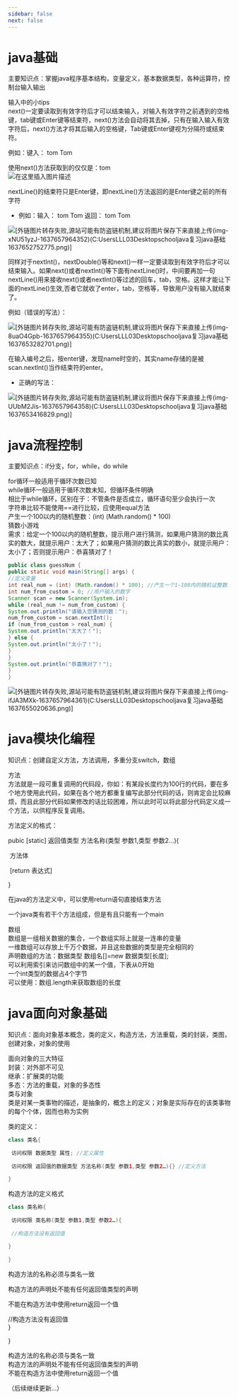 ```yaml
---
sidebar: false
next: false
---
```

<BlogInfo/>






# java基础

主要知识点：掌握java程序基本结构，变量定义，基本数据类型，各种运算符，控制台输入输出  
  
输入中的小tips  
next()一定要读取到有效字符后才可以结束输入，对输入有效字符之前遇到的空格键，tab键或Enter键等结束符，next()方法会自动将其去掉，只有在输入输入有效字符后，next()方法才将其后输入的空格键，Tab键或Enter键视为分隔符或结束符。  
  
例如：键入： tom Tom  
  
使用next()方法获取到的仅仅是：tom  
![在这里插入图片描述](https://img-blog.csdnimg.cn/87b9bb3363234fd685ee2f7c40fe3a79.png?x-oss-process=image/watermark,type_ZHJvaWRzYW5zZmFsbGJhY2s,shadow_50,text_Q1NETiBAbGl0dGxl5Lqu772e,size_20,color_FFFFFF,t_70,g_se,x_16)  
  
nextLine()的结束符只是Enter键，即nextLine()方法返回的是Enter键之前的所有字符  
  

  * 例如：输入： tom Tom 返回： tom Tom

![\[外链图片转存失败,源站可能有防盗链机制,建议将图片保存下来直接上传\(img-xNU51yzJ-1637657964352\)\(C:UsersLLL03Desktopschooljava复习java基础1637652752775.png\)\]](https://img-blog.csdnimg.cn/13e011adc70a4181a9d2e1fe2e262104.png?x-oss-process=image/watermark,type_ZHJvaWRzYW5zZmFsbGJhY2s,shadow_50,text_Q1NETiBAbGl0dGxl5Lqu772e,size_20,color_FFFFFF,t_70,g_se,x_16)


  
  
同样对于nextInt()，nextDouble()等和next()一样一定要读取到有效字符后才可以结束输入。如果next()或者nextInt()等下面有nextLine()时，中间要再加一句nextLine()用来接收next()或者nextInt()等过滤的回车，tab，空格。这样才能让下面的nextLine()生效,否者它就收了enter，tab，空格等，导致用户没有输入就结束了。  
  

例如（错误的写法）：

![\[外链图片转存失败,源站可能有防盗链机制,建议将图片保存下来直接上传\(img-8uaO4Gpb-1637657964355\)\(C:UsersLLL03Desktopschooljava复习java基础1637653282701.png\)\]](https://img-blog.csdnimg.cn/90838ee87afe4c49a2896beabc58d76c.png?x-oss-process=image/watermark,type_ZHJvaWRzYW5zZmFsbGJhY2s,shadow_50,text_Q1NETiBAbGl0dGxl5Lqu772e,size_20,color_FFFFFF,t_70,g_se,x_16)

  
  
在输入编号之后，按enter键，发现name时空的，其实name存储的是被scan.nextInt()当作结束符的enter。  
  

  * 正确的写法：

![\[外链图片转存失败,源站可能有防盗链机制,建议将图片保存下来直接上传\(img-
UUbM2Jis-1637657964358\)\(C:UsersLLL03Desktopschooljava复习java基础1637653416829.png\)\]](https://img-blog.csdnimg.cn/a4bb226efb264032b4446cda8b7abb6e.png?x-oss-process=image/watermark,type_ZHJvaWRzYW5zZmFsbGJhY2s,shadow_50,text_Q1NETiBAbGl0dGxl5Lqu772e,size_20,color_FFFFFF,t_70,g_se,x_16)


# java流程控制 **​**

主要知识点：if分支，for，while，do while  
  
for循环一般适用于循环次数已知  
while循环一般适用于循环次数未知，但循环条件明确  
相比于while循环，区别在于：不管条件是否成立，循环语句至少会执行一次  
字符串比较不能使用==进行比较，应使用equal方法  
产生一个100以内的随机整数：(int) (Math.random() * 100)  
猜数小游戏  
需求：给定一个100以内的随机整数，提示用户进行猜测，如果用户猜测的数比真实的数大，就提示用户：太大了；如果用户猜测的数比真实的数小，就提示用户：太小了；否则提示用户：恭喜猜对了！  
  
```java
public class guessNum {  
public static void main(String[] args) {  
//定义变量  
int real_num = (int) (Math.random() * 100); //产生一个1-100内的随机证整数  
int num_from_custom = 0; //用户输入的数字  
Scanner scan = new Scanner(System.in);  
while (real_num != num_from_custom) {  
System.out.println("请输入您猜测的数：");  
num_from_custom = scan.nextInt();  
if (num_from_custom > real_num) {  
System.out.println("太大了！");  
} else {  
System.out.println("太小了！");  
}  
}  
System.out.println("恭喜猜对了！");  
}  
} 
``` 

![\[外链图片转存失败,源站可能有防盗链机制,建议将图片保存下来直接上传\(img-ifJA3MXk-1637657964361\)\(C:UsersLLL03Desktopschooljava复习java基础1637655020636.png\)\]](https://img-blog.csdnimg.cn/f0be60fc20a14491aa0cef38b2dc3efe.png?x-oss-process=image/watermark,type_ZHJvaWRzYW5zZmFsbGJhY2s,shadow_50,text_Q1NETiBAbGl0dGxl5Lqu772e,size_20,color_FFFFFF,t_70,g_se,x_16)

# java模块化编程

知识点：创建自定义方法，方法调用，多重分支switch，数组  
  
方法  
方法就是一段可重复调用的代码段，你如：有某段长度约为100行的代码，要在多个地方使用此代码，如果在各个地方都重复编写此部分代码的话，则肯定会比较麻烦，而且此部分代码如果修改的话比较困难，所以此时可以将此部分代码定义成一个方法，以供程序反复调用。  
  
方法定义的格式：  
  
pubic [static] 返回值类型 方法名称(类型 参数1,类型 参数2…){  
  
​ 方法体  
  
​ [return 表达式]  
  
}  
  
在java的方法定义中，可以使用return语句直接结束方法  
  
一个java类有若干个方法组成，但是有且只能有一个main  
  
数组  
数组是一组相关数据的集合，一个数组实际上就是一连串的变量  
一维数组可以存放上千万个数据，并且这些数据的类型是完全相同的  
声明数组的方法：数据类型 数组名[]=new 数据类型[长度];  
可以利用索引来访问数组中的某一个值，下表从0开始  
一个int类型的数据占4个字节  
可以使用：数组.length来获取数组的长度  

# java面向对象基础​​

知识点：面向对象基本概念，类的定义，构造方法，方法重载，类的封装，类图，创建对象，对象的使用  
  
面向对象的三大特征  
封装：对外部不可见  
继承：扩展类的功能  
多态：方法的重载，对象的多态性  
类与对象  
类是对某一类事物的描述，是抽象的，概念上的定义；对象是实际存在的该类事物的每个个体，因而也称为实例  
  
类的定义：  
  
```java
class 类名{  
  
​ 访问权限 数据类型 属性; //定义属性  
  
​ 访问权限 返回值的数据类型 方法名称(类型 参数1,类型 参数2…){} //定义方法  
  
}
```  
  
构造方法的定义格式  
  
```java
class 类名称{  
  
​ 访问权限 类名称(类型 参数1,类型 参数2…){  
  
​ //构造方法没有返回值  
  
}  
  
}  
```
  
构造方法的名称必须与类名一致  
  
构造方法的声明处不能有任何返回值类型的声明  
  
不能在构造方法中使用return返回一个值  
  
//构造方法没有返回值  
}  
  
}  
  
构造方法的名称必须与类名一致  
构造方法的声明处不能有任何返回值类型的声明  
不能在构造方法中使用return返回一个值  

  

（后续继续更新...）

  

  

  








<ActionBox />
        
<style>#top-box {margin-top:0.5rem!important;}</style>